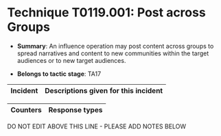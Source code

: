 # Technique T0119.001: Post across Groups

* **Summary**: An influence operation may post content across groups to spread narratives and content to new communities within the target audiences or to new target audiences.

* **Belongs to tactic stage**: TA17


| Incident | Descriptions given for this incident |
| -------- | -------------------- |



| Counters | Response types |
| -------- | -------------- |


DO NOT EDIT ABOVE THIS LINE - PLEASE ADD NOTES BELOW